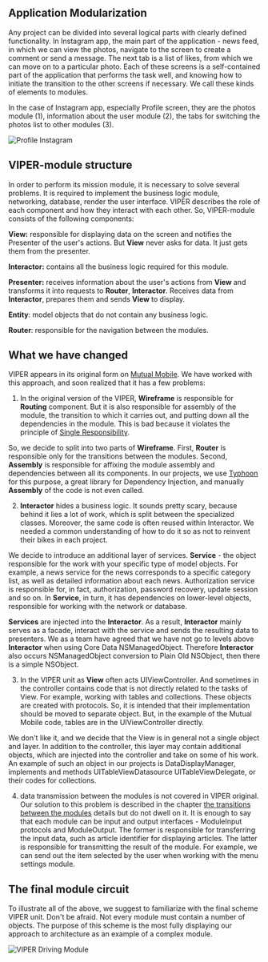 ## Application Modularization

Any project can be divided into several logical parts with clearly defined functionality. In Instagram app, the main part of the application - news feed, in which we can view the photos, navigate to the screen to create a comment or send a message. The next tab is a list of likes, from which we can move on to a particular photo. Each of these screens is a self-contained part of the application that performs the task well, and knowing how to initiate the transition to the other screens if necessary. We call these kinds of elements to modules.

In the case of Instagram app, especially Profile screen, they are the photos module (1), information about the user module (2), the tabs for switching the photos list to other modules (3).

![Profile Instagram](https://raw.githubusercontent.com/rambler-ios/The-Book-of-VIPER/master/Resources/instagram_example.png)

## VIPER-module structure

In order to perform its mission module, it is necessary to solve several problems. It is required to implement the business logic module, networking, database, render the user interface. VIPER describes the role of each component and how they interact with each other. So, VIPER-module consists of the following components:

**View:** responsible for displaying data on the screen and notifies the Presenter of the user's actions. But **View** never asks for data. It just gets them from the presenter.

**Interactor:** contains all the business logic required for this module.

**Presenter:** receives information about the user's actions from **View** and transforms it into requests to **Router**, **Interactor**. Receives data from **Interactor**, prepares them and sends **View** to display.

**Entity**: model objects that do not contain any business logic.

**Router**: responsible for the navigation between the modules.

## What we have changed

VIPER appears in its original form on [Mutual Mobile](https://www.objc.io/issues/13-architecture/viper/). We have worked with this approach, and soon realized that it has a few problems:

1) In the original version of the VIPER, **Wireframe** is responsible for **Routing** component. But it is also responsible for assembly of the module, the transition to which it carries out, and putting down all the dependencies in the module. This is bad because it violates the principle of [Single Responsibility](https://en.wikipedia.org/wiki/Single_responsibility_principle).

So, we decide to split into two parts of **Wireframe**. First, **Router** is responsible only for the transitions between the modules. Second, **Assembly** is responsible for affixing the module assembly and dependencies between all its components. In our projects, we use [Typhoon](https://github.com/appsquickly/Typhoon) for this purpose, a great library for Dependency Injection, and manually **Assembly** of the code is not even called.

2) **Interactor** hides a business logic. It sounds pretty scary, because behind it lies a lot of work, which is split between the specialized classes. Moreover, the same code is often reused within Interactor. We needed a common understanding of how to do it so as not to reinvent their bikes in each project.

We decide to introduce an additional layer of services. **Service** - the object responsible for the work with your specific type of model objects. For example, a news service for the news corresponds to a specific category list, as well as detailed information about each news. Authorization service is responsible for, in fact, authorization, password recovery, update session and so on. In **Service**, in turn, it has dependencies on lower-level objects, responsible for working with the network or database.

**Services** are injected into the **Interactor**. As a result, **Interactor** mainly serves as a facade, interact with the service and sends the resulting data to presenters. We as a team have agreed that we have not go to levels above **Interactor** when using Core Data NSManagedObject. Therefore **Interactor** also occurs NSManagedObject conversion to Plain Old NSObject, then there is a simple NSObject.

3) In the VIPER unit as **View** often acts UIViewController. And sometimes in the controller contains code that is not directly related to the tasks of View. For example, working with tables and collections. These objects are created with protocols. So, it is intended that their implementation should be moved to separate object. But, in the example of the Mutual Mobile code, tables are in the UIViewController directly.

We don't like it, and we decide that the View is in general not a single object and layer. In addition to the controller, this layer may contain additional objects, which are injected into the controller and take on some of his work. An example of such an object in our projects is DataDisplayManager, implements and methods UITableViewDatasource UITableViewDelegate, or their codes for collections.

4) data transmission between the modules is not covered in VIPER original. Our solution to this problem is described in the chapter [the transitions between the modules](ModuleTransitions.md) details but do not dwell on it. It is enough to say that each module can be input and output interfaces - ModuleInput protocols and ModuleOutput. The former is responsible for transferring the input data, such as article identifier for displaying articles. The latter is responsible for transmitting the result of the module. For example, we can send out the item selected by the user when working with the menu settings module.

## The final module circuit

To illustrate all of the above, we suggest to familiarize with the final scheme VIPER unit. Don't be afraid. Not every module must contain a number of objects. The purpose of this scheme is the most fully displaying our approach to architecture as an example of a complex module.

![VIPER Driving Module](https://raw.githubusercontent.com/rambler-ios/The-Book-of-VIPER/master/Resources/module_structure.png)
